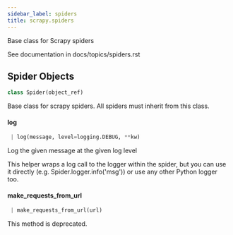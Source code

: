 ```yaml
---
sidebar_label: spiders
title: scrapy.spiders
---
```


Base class for Scrapy spiders

See documentation in docs/topics/spiders.rst

## Spider Objects

```python
class Spider(object_ref)
```

Base class for scrapy spiders. All spiders must inherit from this
class.

#### log

```python
 | log(message, level=logging.DEBUG, **kw)
```

Log the given message at the given log level

This helper wraps a log call to the logger within the spider, but you
can use it directly (e.g. Spider.logger.info(&#x27;msg&#x27;)) or use any other
Python logger too.

#### make\_requests\_from\_url

```python
 | make_requests_from_url(url)
```

This method is deprecated.

